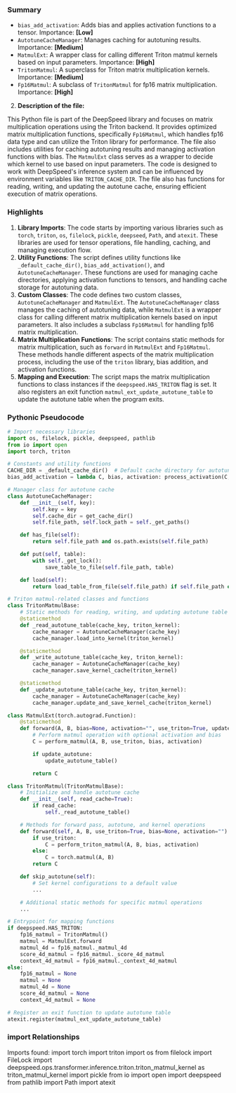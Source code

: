 

### Summary



* `bias_add_activation`: Adds bias and applies activation functions to a tensor. Importance: **[Low]**
* `AutotuneCacheManager`: Manages caching for autotuning results. Importance: **[Medium]**
* `MatmulExt`: A wrapper class for calling different Triton matmul kernels based on input parameters. Importance: **[High]**
* `TritonMatmul`: A superclass for Triton matrix multiplication kernels. Importance: **[Medium]**
* `Fp16Matmul`: A subclass of `TritonMatmul` for fp16 matrix multiplication. Importance: **[High]**


2. **Description of the file:**

This Python file is part of the DeepSpeed library and focuses on matrix multiplication operations using the Triton backend. It provides optimized matrix multiplication functions, specifically `Fp16Matmul`, which handles fp16 data type and can utilize the Triton library for performance. The file also includes utilities for caching autotuning results and managing activation functions with bias. The `MatmulExt` class serves as a wrapper to decide which kernel to use based on input parameters. The code is designed to work with DeepSpeed's inference system and can be influenced by environment variables like `TRITON_CACHE_DIR`. The file also has functions for reading, writing, and updating the autotune cache, ensuring efficient execution of matrix operations.

### Highlights



1. **Library Imports**: The code starts by importing various libraries such as `torch`, `triton`, `os`, `filelock`, `pickle`, `deepseed`, `Path`, and `atexit`. These libraries are used for tensor operations, file handling, caching, and managing execution flow.
2. **Utility Functions**: The script defines utility functions like `_default_cache_dir()`, `bias_add_activation()`, and `AutotuneCacheManager`. These functions are used for managing cache directories, applying activation functions to tensors, and handling cache storage for autotuning data.
3. **Custom Classes**: The code defines two custom classes, `AutotuneCacheManager` and `MatmulExt`. The `AutotuneCacheManager` class manages the caching of autotuning data, while `MatmulExt` is a wrapper class for calling different matrix multiplication kernels based on input parameters. It also includes a subclass `Fp16Matmul` for handling fp16 matrix multiplication.
4. **Matrix Multiplication Functions**: The script contains static methods for matrix multiplication, such as `forward` in `MatmulExt` and `Fp16Matmul`. These methods handle different aspects of the matrix multiplication process, including the use of the `triton` library, bias addition, and activation functions.
5. **Mapping and Execution**: The script maps the matrix multiplication functions to class instances if the `deepspeed.HAS_TRITON` flag is set. It also registers an exit function `matmul_ext_update_autotune_table` to update the autotune table when the program exits.

### Pythonic Pseudocode

```python
# Import necessary libraries
import os, filelock, pickle, deepspeed, pathlib
from io import open
import torch, triton

# Constants and utility functions
CACHE_DIR = _default_cache_dir()  # Default cache directory for autotune data
bias_add_activation = lambda C, bias, activation: process_activation(C, bias, activation)  # Apply activation function to tensor

# Manager class for autotune cache
class AutotuneCacheManager:
    def __init__(self, key):
        self.key = key
        self.cache_dir = get_cache_dir()
        self.file_path, self.lock_path = self._get_paths()

    def has_file(self):
        return self.file_path and os.path.exists(self.file_path)

    def put(self, table):
        with self._get_lock():
            save_table_to_file(self.file_path, table)

    def load(self):
        return load_table_from_file(self.file_path) if self.file_path else None

# Triton matmul-related classes and functions
class TritonMatmulBase:
    # Static methods for reading, writing, and updating autotune table
    @staticmethod
    def _read_autotune_table(cache_key, triton_kernel):
        cache_manager = AutotuneCacheManager(cache_key)
        cache_manager.load_into_kernel(triton_kernel)

    @staticmethod
    def _write_autotune_table(cache_key, triton_kernel):
        cache_manager = AutotuneCacheManager(cache_key)
        cache_manager.save_kernel_cache(triton_kernel)

    @staticmethod
    def _update_autotune_table(cache_key, triton_kernel):
        cache_manager = AutotuneCacheManager(cache_key)
        cache_manager.update_and_save_kernel_cache(triton_kernel)

class MatmulExt(torch.autograd.Function):
    @staticmethod
    def forward(A, B, bias=None, activation="", use_triton=True, update_autotune=False):
        # Perform matmul operation with optional activation and bias
        C = perform_matmul(A, B, use_triton, bias, activation)

        if update_autotune:
            update_autotune_table()

        return C

class TritonMatmul(TritonMatmulBase):
    # Initialize and handle autotune cache
    def __init__(self, read_cache=True):
        if read_cache:
            self._read_autotune_table()

    # Methods for forward pass, autotune, and kernel operations
    def forward(self, A, B, use_triton=True, bias=None, activation=""):
        if use_triton:
            C = perform_triton_matmul(A, B, bias, activation)
        else:
            C = torch.matmul(A, B)
        return C

    def skip_autotune(self):
        # Set kernel configurations to a default value
        ...

    # Additional static methods for specific matmul operations
    ...

# Entrypoint for mapping functions
if deepspeed.HAS_TRITON:
    fp16_matmul = TritonMatmul()
    matmul = MatmulExt.forward
    matmul_4d = fp16_matmul._matmul_4d
    score_4d_matmul = fp16_matmul._score_4d_matmul
    context_4d_matmul = fp16_matmul._context_4d_matmul
else:
    fp16_matmul = None
    matmul = None
    matmul_4d = None
    score_4d_matmul = None
    context_4d_matmul = None

# Register an exit function to update autotune table
atexit.register(matmul_ext_update_autotune_table)
```


### import Relationships

Imports found:
import torch
import triton
import os
from filelock import FileLock
import deepspeed.ops.transformer.inference.triton.triton_matmul_kernel as triton_matmul_kernel
import pickle
from io import open
import deepspeed
from pathlib import Path
import atexit